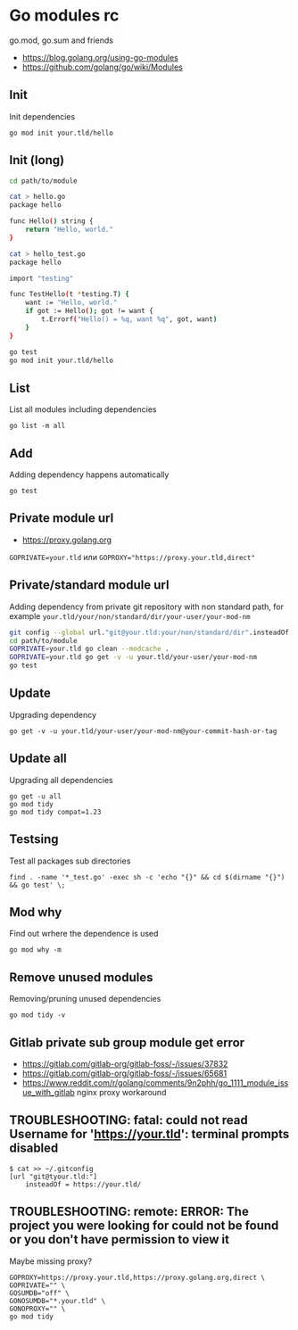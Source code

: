 # Go modules rc

go.mod, go.sum and friends

* https://blog.golang.org/using-go-modules
* https://github.com/golang/go/wiki/Modules

## Init

Init dependencies

    go mod init your.tld/hello

## Init (long)

```sh
cd path/to/module

cat > hello.go
package hello

func Hello() string {
    return "Hello, world."
}

cat > hello_test.go
package hello

import "testing"

func TestHello(t *testing.T) {
    want := "Hello, world."
    if got := Hello(); got != want {
        t.Errorf("Hello() = %q, want %q", got, want)
    }
}

go test
go mod init your.tld/hello
```

## List

List all modules including dependencies

    go list -m all

## Add

Adding dependency happens automatically

    go test

## Private module url

* <https://proxy.golang.org>

`GOPRIVATE=your.tld` или `GOPROXY="https://proxy.your.tld,direct"`

## Private/standard module url

Adding dependency from private git repository with non standard path,
for example `your.tld/your/non/standard/dir/your-user/your-mod-nm`

```sh
git config --global url."git@your.tld:your/non/standard/dir".insteadOf "https://your.tld/"
cd path/to/module
GOPRIVATE=your.tld go clean --modcache .
GOPRIVATE=your.tld go get -v -u your.tld/your-user/your-mod-nm
go test
```

## Update

Upgrading dependency

    go get -v -u your.tld/your-user/your-mod-nm@your-commit-hash-or-tag

## Update all

Upgrading all dependencies

    go get -u all
    go mod tidy
    go mod tidy compat=1.23

## Testsing

Test all packages sub directories

    find . -name '*_test.go' -exec sh -c 'echo "{}" && cd $(dirname "{}")  && go test' \;

## Mod why

Find out wrhere the dependence is used

    go mod why -m

## Remove unused modules

Removing/pruning unused dependencies

    go mod tidy -v

## Gitlab private sub group module get error

* https://gitlab.com/gitlab-org/gitlab-foss/-/issues/37832
* https://gitlab.com/gitlab-org/gitlab-foss/-/issues/65681
* <https://www.reddit.com/r/golang/comments/9n2phh/go_1111_module_issue_with_gitlab> nginx proxy workaround

## TROUBLESHOOTING: fatal: could not read Username for 'https://your.tld': terminal prompts disabled

    $ cat >> ~/.gitconfig
    [url "git@tyour.tld:"]
        insteadOf = https://your.tld/

## TROUBLESHOOTING: remote: ERROR: The project you were looking for could not be found or you don't have permission to view it

Maybe missing proxy?

    GOPROXY=https://proxy.your.tld,https://proxy.golang.org,direct \
    GOPRIVATE="" \
    GOSUMDB="off" \
    GONOSUMDB="*.your.tld" \
    GONOPROXY="" \
    go mod tidy
